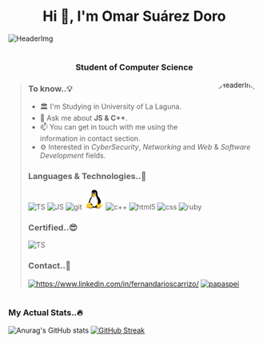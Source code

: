 <h1 align="center">Hi 🤙, I'm Omar Suárez Doro</h1>
<img src="https://media.tenor.com/a7F6sMASCz4AAAAC/tucker-henlo.gif" alt="HeaderImg" style="width: 60vw; height:40vh">

#

<h3 align="center">Student of Computer Science</h3>
<img align="right" src="https://media.giphy.com/media/bGgsc5mWoryfgKBx1u/giphy.gif" alt="HeaderImg" style="width: 10vw; height:10vw; border-radius:50%; border-width:2px"">

> ### To know..💡
>  - 🏛️ I'm Studying in University of La Laguna.</li> 
>  - 🧐 Ask me about **JS & C++**.</li>
>  - 📫 You can get in touch with me using the information in contact section.</li>
>  - ⚙️ Interested in *CyberSecurity*, *Networking* and *Web* & *Software Development* fields.</li>
>
> ### Languages & Technologies..📡
> <p><img src="https://upload.wikimedia.org/wikipedia/commons/thumb/f/f5/Typescript.svg/96px-Typescript.svg.png" alt="TS" width="40" height="40"/> <img src="https://upload.wikimedia.org/wikipedia/commons/6/6a/JavaScript-logo.png" alt="JS" width="40" height="40"/> <img src="https://www.vectorlogo.zone/logos/git-scm/git-scm-icon.svg" alt="git" width="40" height="40"/> <img src="https://raw.githubusercontent.com/devicons/devicon/master/icons/linux/linux-original.svg" alt="linux" width="40" height="40"/> <img src="https://upload.wikimedia.org/wikipedia/commons/1/18/ISO_C%2B%2B_Logo.svg" alt="c++" width="40" height="40"/> <img src="https://upload.wikimedia.org/wikipedia/commons/6/61/HTML5_logo_and_wordmark.svg" alt="html5" width="40" height="40"/> <img src="https://upload.wikimedia.org/wikipedia/commons/d/d5/CSS3_logo_and_wordmark.svg" alt="css" width="40" height="40"/> <img src="https://upload.wikimedia.org/wikipedia/commons/thumb/7/73/Ruby_logo.svg/2048px-Ruby_logo.svg.png" alt="ruby" width="40" height="40"/></p>
>
> ### Certified..😎
>
> <p><img src="https://templates.images.credential.net/16947192901898719699151540862834.png" alt="TS" width="40" height="40"/></p> 
>
> ### Contact..💬
> <p> <a href="https://www.linkedin.com/in/omar-su%C3%A1rez-doro-751aa3285/"><img align="center" src="https://raw.githubusercontent.com/rahuldkjain/github-profile-readme-generator/master/src/images/icons/Social/linked-in-alt.svg" alt="https://www.linkedin.com/in/fernandarioscarrizo/" height="30" width="40" /></a>
> <a href="https://leetcode.com/noexdevpen/"><img align="center" src="https://raw.githubusercontent.com/rahuldkjain/github-profile-readme-generator/master/src/images/icons/Social/leet-code.svg" alt="papaspei" height="30" width="40"/> </a></p>

#

### My Actual Stats..🔥

![Anurag's GitHub stats](https://github-readme-stats.vercel.app/api?username=OmarSuarezDoro&show_icons=true&theme=dark)
[![GitHub Streak](https://github-readme-streak-stats.herokuapp.com?user=OmarSuarezDoro&theme=dark&hide_border=true)](https://git.io/streak-stats)
